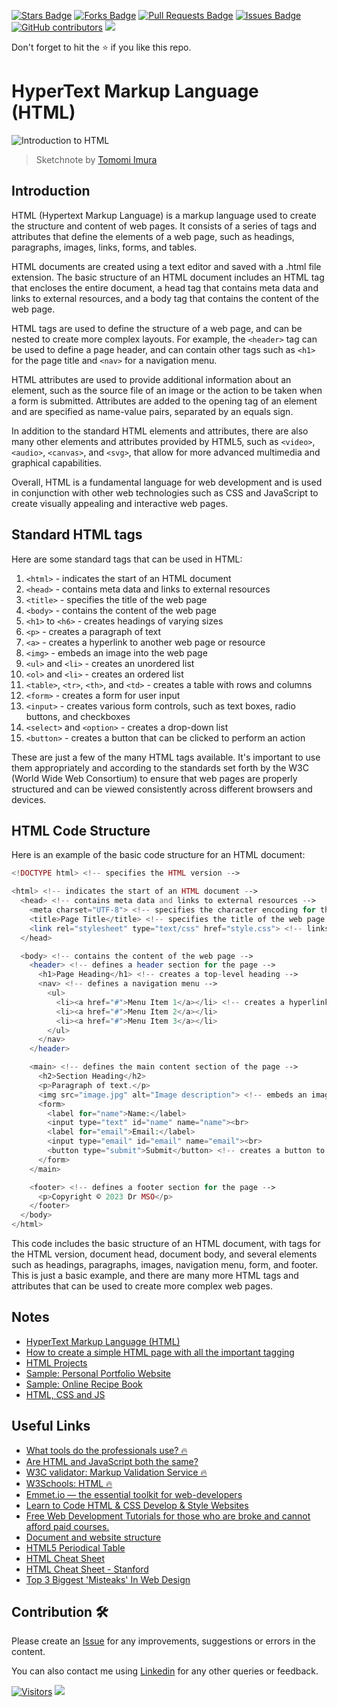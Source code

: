<a href="https://github.com/drshahizan/learn-php/stargazers"><img src="https://img.shields.io/github/stars/drshahizan/learn-php" alt="Stars Badge"/></a>
<a href="https://github.com/drshahizan/learn-php/network/members"><img src="https://img.shields.io/github/forks/drshahizan/learn-php" alt="Forks Badge"/></a>
<a href="https://github.com/drshahizan/learn-php/pulls"><img src="https://img.shields.io/github/issues-pr/drshahizan/learn-php" alt="Pull Requests Badge"/></a>
<a href="https://github.com/drshahizan/learn-php/issues"><img src="https://img.shields.io/github/issues/drshahizan/learn-php" alt="Issues Badge"/></a>
<a href="https://github.com/drshahizan/learn-php/graphs/contributors"><img alt="GitHub contributors" src="https://img.shields.io/github/contributors/drshahizan/learn-php?color=2b9348"></a>
![](https://visitor-badge.glitch.me/badge?page_id=drshahizan/learn-php)

Don't forget to hit the :star: if you like this repo.
# HyperText Markup Language (HTML)

![Introduction to HTML](webdev-html.png)
> Sketchnote by [Tomomi Imura](https://twitter.com/girlie_mac)

## Introduction
HTML (Hypertext Markup Language) is a markup language used to create the structure and content of web pages. It consists of a series of tags and attributes that define the elements of a web page, such as headings, paragraphs, images, links, forms, and tables.

HTML documents are created using a text editor and saved with a .html file extension. The basic structure of an HTML document includes an HTML tag that encloses the entire document, a head tag that contains meta data and links to external resources, and a body tag that contains the content of the web page.

HTML tags are used to define the structure of a web page, and can be nested to create more complex layouts. For example, the `<header>` tag can be used to define a page header, and can contain other tags such as `<h1>` for the page title and `<nav>` for a navigation menu.

HTML attributes are used to provide additional information about an element, such as the source file of an image or the action to be taken when a form is submitted. Attributes are added to the opening tag of an element and are specified as name-value pairs, separated by an equals sign.

In addition to the standard HTML elements and attributes, there are also many other elements and attributes provided by HTML5, such as `<video>`, `<audio>`, `<canvas>`, and `<svg>`, that allow for more advanced multimedia and graphical capabilities.

Overall, HTML is a fundamental language for web development and is used in conjunction with other web technologies such as CSS and JavaScript to create visually appealing and interactive web pages.

## Standard HTML tags
Here are some standard tags that can be used in HTML:

1. `<html>` - indicates the start of an HTML document
2. `<head>` - contains meta data and links to external resources
3. `<title>` - specifies the title of the web page
4. `<body>` - contains the content of the web page
5. `<h1>` to `<h6>` - creates headings of varying sizes
6. `<p>` - creates a paragraph of text
7. `<a>` - creates a hyperlink to another web page or resource
8. `<img>` - embeds an image into the web page
9. `<ul>` and `<li>` - creates an unordered list
10. `<ol>` and `<li>` - creates an ordered list
11. `<table>`, `<tr>`, `<th>`, and `<td>` - creates a table with rows and columns
12. `<form>` - creates a form for user input
13. `<input>` - creates various form controls, such as text boxes, radio buttons, and checkboxes
14. `<select>` and `<option>` - creates a drop-down list
25. `<button>` - creates a button that can be clicked to perform an action

These are just a few of the many HTML tags available. It's important to use them appropriately and according to the standards set forth by the W3C (World Wide Web Consortium) to ensure that web pages are properly structured and can be viewed consistently across different browsers and devices.

## HTML Code Structure
Here is an example of the basic code structure for an HTML document:


```php
<!DOCTYPE html> <!-- specifies the HTML version -->

<html> <!-- indicates the start of an HTML document -->
  <head> <!-- contains meta data and links to external resources -->
    <meta charset="UTF-8"> <!-- specifies the character encoding for the document -->
    <title>Page Title</title> <!-- specifies the title of the web page -->
    <link rel="stylesheet" type="text/css" href="style.css"> <!-- links to an external stylesheet for CSS -->
  </head>

  <body> <!-- contains the content of the web page -->
    <header> <!-- defines a header section for the page -->
      <h1>Page Heading</h1> <!-- creates a top-level heading -->
      <nav> <!-- defines a navigation menu -->
        <ul>
          <li><a href="#">Menu Item 1</a></li> <!-- creates a hyperlink for a menu item -->
          <li><a href="#">Menu Item 2</a></li>
          <li><a href="#">Menu Item 3</a></li>
        </ul>
      </nav>
    </header>

    <main> <!-- defines the main content section of the page -->
      <h2>Section Heading</h2>
      <p>Paragraph of text.</p>
      <img src="image.jpg" alt="Image description"> <!-- embeds an image into the web page -->
      <form>
        <label for="name">Name:</label>
        <input type="text" id="name" name="name"><br>
        <label for="email">Email:</label>
        <input type="email" id="email" name="email"><br>
        <button type="submit">Submit</button> <!-- creates a button to submit the form -->
      </form>
    </main>

    <footer> <!-- defines a footer section for the page -->
      <p>Copyright © 2023 Dr MSO</p>
    </footer>
  </body>
</html>
```

This code includes the basic structure of an HTML document, with tags for the HTML version, document head, document body, and several elements such as headings, paragraphs, images, navigation menu, form, and footer. This is just a basic example, and there are many more HTML tags and attributes that can be used to create more complex web pages.

## Notes
- [HyperText Markup Language (HTML)](html.md)
- [How to create a simple HTML page with all the important tagging](html-example.md)
- [HTML Projects](html-project.md)
- [Sample: Personal Portfolio Website](html-portfolio.md)
- [Sample: Online Recipe Book](html-recipe.md)
- [HTML, CSS and JS](html-css-js.md)

## Useful Links
- [What tools do the professionals use? 🔥](https://developer.mozilla.org/en-US/docs/Learn/Getting_started_with_the_web/Installing_basic_software#what_tools_do_the_professionals_use)
- [Are HTML and JavaScript both the same?](https://www.quora.com/Are-HTML-and-JavaScript-both-the-same)
- [W3C validator: Markup Validation Service 🔥](https://validator.w3.org/)
- [W3Schools: HTML 🔥](https://www.w3schools.com/html/default.asp)
- [Emmet.io — the essential toolkit for web-developers](https://emmet.io/)
- [Learn to Code HTML & CSS Develop & Style Websites](https://learn.shayhowe.com/html-css/)
- [Free Web Development Tutorials for those who are broke and cannot afford paid courses.](https://www.reddit.com/r/learnjavascript/comments/8sulvf/free_web_development_tutorials_for_those_who_are/)
- [Document and website structure](https://developer.mozilla.org/en-US/docs/Learn/HTML/Introduction_to_HTML/Document_and_website_structure)
- [HTML5 Periodical Table](https://websitesetup.org/html5-periodical-table/)
- [HTML Cheat Sheet](https://htmlcheatsheet.com/)
- [HTML Cheat Sheet - Stanford](https://web.stanford.edu/group/csp/cs21/htmlcheatsheet.pdf)
- [Top 3 Biggest 'Misteaks' In Web Design](./materials/top3misteaks.ppt)

## Contribution 🛠️
Please create an [Issue](https://github.com/drshahizan/learn-php/issues) for any improvements, suggestions or errors in the content.

You can also contact me using [Linkedin](https://www.linkedin.com/in/drshahizan/) for any other queries or feedback.

[![Visitors](https://api.visitorbadge.io/api/visitors?path=https%3A%2F%2Fgithub.com%2Fdrshahizan&labelColor=%23697689&countColor=%23555555&style=plastic)](https://visitorbadge.io/status?path=https%3A%2F%2Fgithub.com%2Fdrshahizan)
![](https://hit.yhype.me/github/profile?user_id=81284918)

